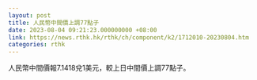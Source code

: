 ```yaml
---
layout: post
title: 人民幣中間價上調77點子
date: 2023-08-04 09:21:23.000000000 +08:00
link: https://news.rthk.hk/rthk/ch/component/k2/1712010-20230804.htm
categories: rthk
---
```


人民幣中間價報7.1418兌1美元，較上日中間價上調77點子。
